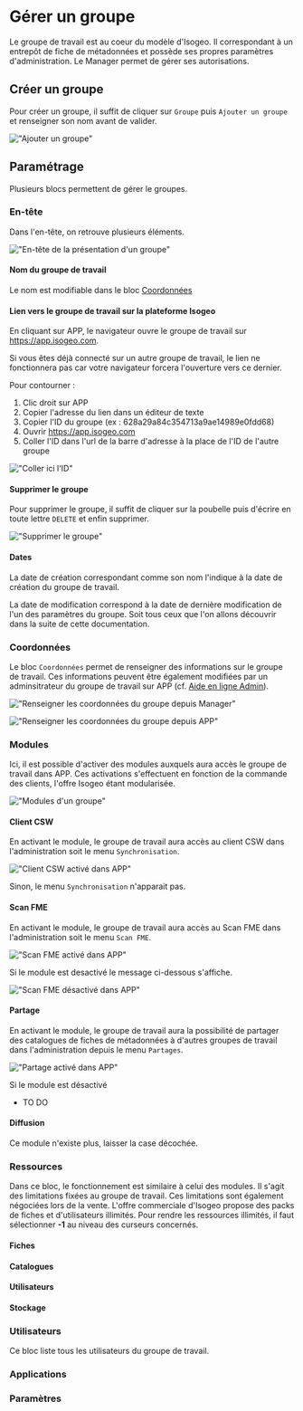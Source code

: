 # Gérer un groupe

Le groupe de travail est au coeur du modèle d'Isogeo. Il correspondant à un entrepôt de fiche de métadonnées et possède ses propres paramètres d'administration. Le Manager permet de gérer ses autorisations.

## Créer un groupe

Pour créer un groupe, il suffit de cliquer sur `Groupe` puis `Ajouter un groupe` et renseigner son nom avant de valider.

!["Ajouter un groupe"](/assets/groups_add_group.JPG)

## Paramétrage

Plusieurs blocs permettent de gérer le groupes. 

### En-tête

Dans l'en-tête, on retrouve plusieurs éléments.

!["En-tête de la présentation d'un groupe"](/assets/groups_heading.JPG)

#### Nom du groupe de travail

Le nom est modifiable dans le bloc [Coordonnées](#Coordonnées)

#### Lien vers le groupe de travail sur la plateforme Isogeo

En cliquant sur APP<i class="fa fa-external-link"></i>, le navigateur ouvre le groupe de travail sur https://app.isogeo.com.

Si vous êtes déjà connecté sur un autre groupe de travail, le lien ne fonctionnera pas car votre navigateur forcera l'ouverture vers ce dernier.

Pour contourner :

1. Clic droit sur APP<i class="fa fa-external-link"></i>
2. Copier l'adresse du lien dans un éditeur de texte
3. Copier l'ID du groupe (ex : 628a29a84c354713a9ae14989e0fdd68)
4. Ouvrir https://app.isogeo.com
5. Coller l'ID dans l'url de la barre d'adresse à la place de l'ID de l'autre groupe

!["Coller ici l'ID"](/assets/groups_copy_id_group.JPG)

#### Supprimer le groupe

Pour supprimer le groupe, il suffit de cliquer sur la poubelle <i class="fa fa-trash"></i> puis d'écrire en toute lettre `DELETE` et enfin supprimer.

!["Supprimer le groupe"](/assets/groups_delete_group.JPG)

#### Dates

La date de création correspondant comme son nom l'indique à la date de création du groupe de travail.

La date de modification correspond à la date de dernière modification de l'un des paramètres du groupe. Soit tous ceux que l'on allons découvrir dans la suite de cette documentation.

### Coordonnées

Le bloc `Coordonnées` permet de renseigner des informations sur le groupe de travail. Ces informations peuvent être également modifiées par un adminsitrateur du groupe de travail sur APP (cf. [Aide en ligne Admin](http://help.isogeo.com/admin/fr/settings/dashboard.html#le-point-de-contact-du-groupe-de-travail)).

!["Renseigner les coordonnées du groupe depuis Manager"](/assets/groups_coordinates.JPG)

!["Renseigner les coordonnées du groupe depuis APP"](/assets/app_groups_coordinates.JPG)

### Modules

Ici, il est possible d'activer des modules auxquels aura accès le groupe de travail dans APP. Ces activations s'effectuent en fonction de la commande des clients, l'offre Isogeo étant modularisée.

!["Modules d'un groupe"](/assets/groups_modules.JPG)

#### Client CSW

En activant le module, le groupe de travail aura accès au client CSW dans l'administration soit le menu `Synchronisation`.

!["Client CSW activé dans APP"](/assets/groups_activate_csw_app.JPG)

Sinon, le menu `Synchronisation` n'apparait pas.

#### Scan FME

En activant le module, le groupe de travail aura accès au Scan FME dans l'administration soit le menu `Scan FME`.

!["Scan FME activé dans APP"](/assets/groups_activate_scan_app.JPG)

Si le module est desactivé le message ci-dessous s'affiche.

!["Scan FME désactivé dans APP"](/assets/groups_desactivate_scan_app.JPG)

#### Partage

En activant le module, le groupe de travail aura la possibilité de partager des catalogues de fiches de métadonnées à d'autres groupes de travail dans l'administration depuis le menu `Partages`.

!["Partage activé dans APP"](/assets/groups_activate_csw_app.JPG)

Si le module est désactivé 

* TO DO 

#### Diffusion

Ce module n'existe plus, laisser la case décochée.

### Ressources

Dans ce bloc, le fonctionnement est similaire à celui des modules. Il s'agit des limitations fixées au groupe de travail. Ces limitations sont également négociées lors de la vente. L'offre commerciale d'Isogeo propose des packs de fiches et d'utilisateurs illimités. Pour rendre les ressources illimités, il faut sélectionner **-1** au niveau des curseurs concernés.

#### Fiches

#### Catalogues

#### Utilisateurs

#### Stockage

### Utilisateurs

Ce bloc liste tous les utilisateurs du groupe de travail.




### Applications

### Paramètres
